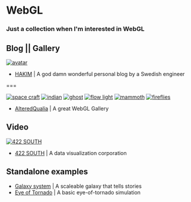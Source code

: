 WebGL
===

### Just a collection when I'm interested in WebGL

## Blog || Gallery

[![avatar](https://avatars3.githubusercontent.com/u/629429?v=2&s=400)](http://hakim.se/)

* [HAKIM](http://hakim.se/) | A god damn wonderful personal blog by a Swedish engineer

===

[![space craft](http://alteredqualia.com/img/tn/nebula.jpg)](http://alteredqualia.com/xg/examples/deferred_particles_nebula.html)
[![indian](http://alteredqualia.com/img/tn/head-paint.jpg)](http://alteredqualia.com/xg/examples/deferred_skin_paint.html)
[![ghost](http://alteredqualia.com/img/tn/zombies.png)](http://alteredqualia.com/three/examples/webgl_zombies.html)
[![flow light](http://alteredqualia.com/img/tn/city.png)](http://alteredqualia.com/three/examples/webgl_city.html)
[![mammoth](http://alteredqualia.com/img/tn/mammoth.jpg)](http://alteredqualia.com/xg/examples/mammoth.html)
[![fireflies](http://alteredqualia.com/img/tn/fireflies1.png)](http://alteredqualia.com/fireflies)

* [AlteredQualia](http://alteredqualia.com/) | A great WebGL Gallery

## Video

[![422 SOUTH](http://422.com/images/made/images/stills/vlcsnap-2012-08-07-09h24m35s50_modified_1280_541_60_s_c1.jpg)](http://422.com/)

* [422 SOUTH](http://422.com/) | A data visualization corporation

## Standalone examples

* [Galaxy system](http://stars.chromeexperiments.com/) | A scaleable galaxy that tells stories
* [Eye of Tornado](http://www.webgl.com/2012/10/webgl-demo-eye-of-tornado/) | A basic eye-of-tornado simulation
